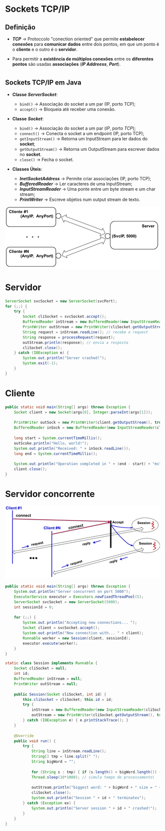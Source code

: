 # __Sockets TCP/IP__

## __Definição__

* ___TCP___ -> Protoccolo "conection oriented" que permite __estabelecer conexões__ para __comunicar dados__ entre dois pontos, em que um ponto é o __cliente__ e o outro é o __servidor__.

* Para permitir a __existência de múltiplos conexões__ entre os __diferentes pontos__ são usadas __associações__ (___IP Addreess___, ___Port___).

#

## __Sockets TCP/IP em Java__

* __Classe__ ___ServerSocket___:
    * ``bind()`` -> Associação do socket a um par (IP, porto TCP);
    * ``accept()`` -> Bloqueia até receber uma conexão.

* __Classe__ ___Socket___:
    * ``bind()`` -> Associação do socket a um par (_IP_, porto _TCP_);
    * ``connect()`` -> Conecta o socket a um endpoint (IP, porto TCP);
    * ``getInputStream()`` -> Retorna um InputStream para ler dados do __socket__;
    * ``getOutputStream()`` -> Retorna um OutputStream para escrever dados no __socket__.
    * ``close()`` -> Fecha o socket.

* __Classes Úteis__:
    * ___InetSocketAddress___ -> Permite criar associações (IP, porto TCP);
    * ___BufferedReader___ -> Ler caracteres de uma InputStream;
    * ___InputStreamReader___ -> Uma ponte entre um byte stream e um char stream;
    * ___PrintWriter___ -> Escreve objetos num output stream de texto.

<div align="center">

![](../imgs/sockets-tcp-ip-1.png)

</div>

#

# __Servidor__

```java
ServerSocket svcSocket = new ServerSocket(svcPort);
for (;;) {
    try {
        Socket cliSocket = svcSocket.accept();
        BufferedReader inStream = new BufferedReader(new InputStreamReader(cliSocket.getInputStream()));
        PrintWriter outStream = new PrintWriter(cliSocket.getOutputStream(), true);
        String request = inStream.readLine(); // recebe o request
        String response = processRequest(request);
        outStream.println(response); // envia a resposta
        cliSocket.close();
    } catch (IOException e) {
        System.out.println("Server crashed!");
        System.exit(-1);
    }
}
```

#

# __Cliente__

```java
public static void main(String[] args) throws Exception {
    Socket client = new Socket(args[0], Integer.parseInt(args[1]));

    PrintWriter outSock = new PrintWriter(client.getOutputStream(), true);
    BufferedReader inSock = new BufferedReader(new InputStreamReader(client.getInputStream()));

    long start = System.currentTimeMillis();
    outScoke.println("Hello, world!");
    System.out.println("Received: " + inSock.readLine());
    long end = System.currentTimeMillis();

    System.out.println("Operation completed in " + (end - start) + "ms");
    client.close();
}
```

#

# __Servidor concorrente__

<div align="center">

![](../imgs/sockets-tcp-ip-2.png)

</div>


```java
public static void main(String[] args) throws Exception {
    System.out.println("Server concurrent on port 5000");
    ExecutorService executor = Executors.newFixedThreadPool(5);
    ServerSocket svcSocket = new ServerSocket(5000);
    int sessionId = 0;
    
    for (;;) {
        System.out.println("Accepting new connections... ");
        Socket client = svcSocket.accept();
        System.out.println("New connection with... " + client);
        Runnable worker = new Session(client, sessionId);
        executor.execute(worker);
    }
}
```

```java	
static class Session implements Runnable {
    Socket cliSocket = null; 
    int id; 
    BufferedReader inStream = null; 
    PrintWriter outStream = null;

    public Session(Socket cliSocket, int id) {
        this.cliSocket = cliSocket; this.id = id;
        try {
            inStream = new BufferedReader(new InputStreamReader(cliSocket.getInputStream()));
            outStream = new PrintWriter(cliSocket.getOutputStream(), true);
        } catch (IOException e) { e.printStackTrace(); }
    }

    @Override
    public void run() {
        try {
            String line = inStream.readLine();
            String[] tmp = line.split(" ");
            String bigWord = "";

            for (String s : tmp) { if (s.length() > bigWord.length()) { bigWord = s; } }
            Thread.sleep(10*1000); // simula tempo de processamento\
            
            outStream.println("biggest word: " + bigWord + " size = " + bigWord.length());
            cliSocket.close();
            System.out.println("Session " + id + " terminates");
        } catch (Exception ex) { 
            System.out.println("Server session " + id + " crashed!"); 
        }
    }
}
```